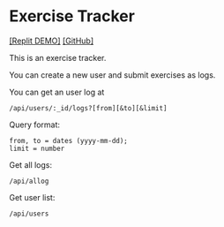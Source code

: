 # Exercise Tracker

[[Replit DEMO]](https://replit.com/@d-0-t/Exercise-Tracker) [[GitHub]](https://github.com/d-0-t/fcc_projects/tree/main/backend/exercise_tracker)

This is an exercise tracker.

You can create a new user and submit exercises as logs.

You can get an user log at  

    /api/users/:_id/logs?[from][&to][&limit]

Query format:  

    from, to = dates (yyyy-mm-dd);
    limit = number

Get all logs:

    /api/allog

Get user list:

    /api/users
